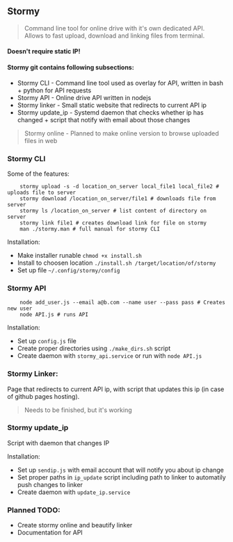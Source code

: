 ## Stormy
> Command line tool for online drive with it's own dedicated API. <br>
> Allows to fast upload, download and linking files from terminal.

#### Doesn't require static IP!

#### Stormy git contains following subsections:
* Stormy CLI - Command line tool used as overlay for API, written in bash + python for API requests
* Stormy API - Online drive API written in nodejs
* Stormy linker - Small static website that redirects to current API ip
* Stormy update_ip - Systemd daemon that checks whether ip has changed + script that notify with email about those changes
> Stormy online - Planned to make online version to browse uploaded files in web

### Stormy CLI

Some of the features:
```
	stormy upload -s -d location_on_server local_file1 local_file2 # uploads file to server
	stormy download /location_on_server/file1 # downloads file from server
	stormy ls /location_on_server # list content of directory on server
	stormy link file1 # creates download link for file on stormy
	man ./stormy.man # full manual for stormy CLI
```
Installation:
* Make installer runable ```chmod +x install.sh```
* Install to choosen location ```./install.sh /target/location/of/stormy``` 
* Set up file ```~/.config/stormy/config``` 

### Stormy API

```
	node add_user.js --email a@b.com --name user --pass pass # Creates new user
	node API.js # runs API
```
Installation:
* Set up ```config.js``` file
* Create proper directories using ```./make_dirs.sh``` script
* Create daemon with ```stormy_api.service``` or run with ```node API.js```

### Stormy Linker:
Page that redirects to current API ip, with script that updates this ip (in case of github pages hosting).
> Needs to be finished, but it's working

### Stormy update_ip

Script with daemon that changes IP

Installation:
* Set up ```sendip.js``` with email account that will notify you about ip change
* Set proper paths in ```ip_update``` script including path to linker to automatily push changes to linker
* Create daemon with ```update_ip.service```

### Planned TODO:
* Create stormy online and beautify linker
* Documentation for API
